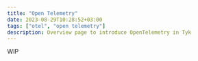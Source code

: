 ```yaml
---
title: "Open Telemetry"
date: 2023-08-29T10:28:52+03:00
tags: ["otel", "open telemetry"]
description: Overview page to introduce OpenTelemetry in Tyk
---
```


WIP